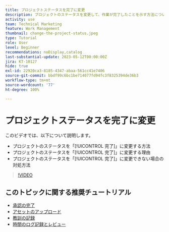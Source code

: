 ```yaml
---
title: プロジェクトステータスを完了に変更
description: プロジェクトのステータスを変更して、作業が完了したことを示す方法について説明します。
activity: use
team: Technical Marketing
feature: Work Management
thumbnail: change-the-project-status.jpeg
type: Tutorial
role: User
level: Beginner
recommendations: noDisplay,catalog
last-substantial-update: 2023-05-12T00:00:00Z
jira: KT-10127
hide: true
exl-id: 22920ca3-8185-4347-abaa-561cc41e7406
source-git-commit: bbdf99c6bc1be714077fd94fc3f8325394de36b3
workflow-type: tm+mt
source-wordcount: '77'
ht-degree: 100%

---
```


# プロジェクトステータスを完了に変更

このビデオでは、以下について説明します。

* プロジェクトのステータスを「[!UICONTROL 完了]」に変更する方法
* プロジェクトのステータスを「[!UICONTROL 完了]」に変更する理由
* プロジェクトのステータスを「[!UICONTROL 完了]」に変更できない場合の対処方法

>[!VIDEO](https://video.tv.adobe.com/v/3439355/?quality=12&learn=on&enablevpops=1&captions=jpn)

## このトピックに関する推奨チュートリアル

* [承認の完了](/help/manage-work/close-a-project/complete-approvals.md)
* [アセットのアップロード](/help/manage-work/close-a-project/upload-assets.md)
* [教訓の記録](/help/manage-work/close-a-project/lessons-learned-from-closing-a-project.md)
* [時間のログ記録とレビュー](/help/manage-work/close-a-project/log-and-review-hours.md)
